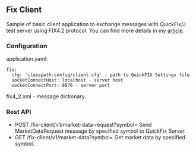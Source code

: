 ## Fix Client

Sample of basic client application to exchange messages with QuickFix/J test server using FIX4.2 protocol.
You can find more details in my [article]().

### Configuration

application.yaml:

```
fix:
  cfg: 'classpath:config/client.cfg' - path to QuickFIX Settings file
  socketConnectHost: localhost - server host
  socketConnectPort: 9876 - server port
```

fix4_2.xml - message dictionary.

### Rest API

- POST /fix-client/v1/market-data-request?symbol=
  Send MarketDataRequest message by specified symbol to QuickFix Server.
- GET /fix-client/v1/market-data?symbol=
  Get market data by specified symbol.

